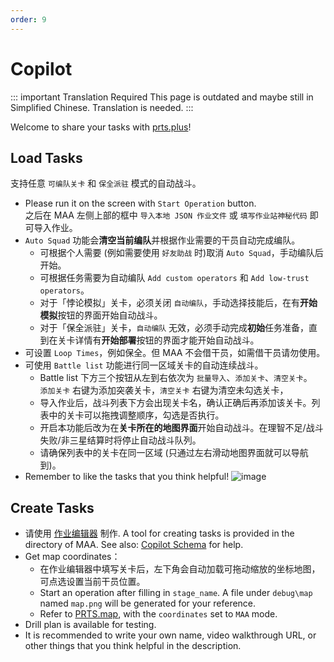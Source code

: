 ```yaml
---
order: 9
---
```


# Copilot

::: important Translation Required
This page is outdated and maybe still in Simplified Chinese. Translation is needed.
:::

Welcome to share your tasks with [prts.plus](https://prts.plus)!

## Load Tasks

支持任意 `可编队关卡` 和 `保全派驻` 模式的自动战斗。

- Please run it on the screen with `Start Operation` button.  
  之后在 MAA 左侧上部的框中 `导入本地 JSON 作业文件` 或 `填写作业站神秘代码` 即可导入作业。
- `Auto Squad` 功能会**清空当前编队**并根据作业需要的干员自动完成编队。
  - 可根据个人需要 (例如需要使用 `好友助战` 时)取消 `Auto Squad`，手动编队后开始。
  - 可根据任务需要为自动编队 `Add custom operators` 和 `Add low-trust operators`。
  - 对于「悖论模拟」关卡，必须关闭 `自动编队`，手动选择技能后，在有**开始模拟**按钮的界面开始自动战斗。
  - 对于「保全派驻」关卡，`自动编队` 无效，必须手动完成**初始**任务准备，直到在关卡详情有**开始部署**按钮的界面才能开始自动战斗。
- 可设置 `Loop Times`，例如保全。但 MAA 不会借干员，如需借干员请勿使用。
- 可使用 `Battle list` 功能进行同一区域关卡的自动连续战斗。
  - Battle list 下方三个按钮从左到右依次为 `批量导入`、`添加关卡`、`清空关卡`。  
    `添加关卡` 右键为添加突袭关卡，`清空关卡` 右键为清空未勾选关卡，
  - 导入作业后，战斗列表下方会出现关卡名，确认正确后再添加该关卡。列表中的关卡可以拖拽调整顺序，勾选是否执行。
  - 开启本功能后改为在**关卡所在的地图界面**开始自动战斗。在理智不足/战斗失败/非三星结算时将停止自动战斗队列。
  - 请确保列表中的关卡在同一区域 (只通过左右滑动地图界面就可以导航到)。
- Remember to like the tasks that you think helpful!
  ![image](/image/zh-cn/copilot-click-like.png)

## Create Tasks

- 请使用 [作业编辑器](https://prts.plus/create) 制作. A tool for creating tasks is provided in the directory of MAA. See also: [Copilot Schema](../../protocol/copilot-schema.md) for help.
- Get map coordinates：
  - 在作业编辑器中填写关卡后，左下角会自动加载可拖动缩放的坐标地图，可点选设置当前干员位置。
  - Start an operation after filling in `stage_name`. A file under `debug\map` named `map.png` will be generated for your reference.
  - Refer to [PRTS.map](https://map.ark-nights.com/), with the `coordinates` set to `MAA` mode.
- Drill plan is available for testing.
- It is recommended to write your own name, video walkthrough URL, or other things that you think helpful in the description.
